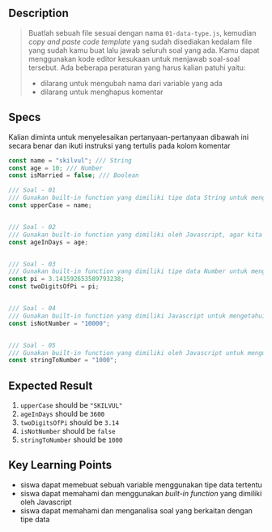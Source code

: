 ## Description
> Buatlah sebuah file sesuai dengan nama `01-data-type.js`, kemudian *copy and paste code template* yang sudah disediakan kedalam file yang sudah kamu buat lalu jawab seluruh soal yang ada. Kamu dapat menggunakan kode editor kesukaan untuk menjawab soal-soal tersebut. Ada beberapa peraturan yang harus kalian patuhi yaitu:
> - dilarang untuk mengubah nama dari variable yang ada
> - dilarang untuk menghapus komentar

## Specs
Kalian diminta untuk menyelesaikan pertanyaan-pertanyaan dibawah ini secara benar dan ikuti instruksi yang tertulis pada kolom komentar

```Javascript
const name = "skilvul"; /// String
const age = 10; /// Number
const isMarried = false; /// Boolean

/// Soal - 01
/// Gunakan built-in function yang dimiliki tipe data String untuk mengubah variable name menjadi huruf besar
const upperCase = name;


/// Soal - 02
/// Gunakan built-in function yang dimiliki oleh Javascript, agar kita mengetahui apa tipe data yang dimiliki oleh variable age
const ageInDays = age;


/// Soal - 03
/// Gunakan built-in function yang dimiliki tipe data Number untuk mengambil 2 nilai dibelakang koma dari PI
const pi = 3.141592653589793238;
const twoDigitsOfPi = pi;


/// Soal - 04
/// Gunakan built-in function yang dimiliki Javascript untuk mengetahui apakah nilai dibawah ini dapat dikategorikan sebagai Number atau tidak (NaN)
const isNotNumber = "10000";


/// Soal - 05
/// Gunakan built-in function yang dimiliki oleh Javascript untuk mengubah sebuah String menjadi Number
const stringToNumber = "1000";
```

## Expected Result
1. `upperCase` should be `"SKILVUL"`
2. `ageInDays` should be `3600`
3. `twoDigitsOfPi` should be `3.14`
4. `isNotNumber` should be `false`
5. `stringToNumber` should be `1000`


## Key Learning Points
- siswa dapat memebuat sebuah variable menggunakan tipe data tertentu
- siswa dapat memahami dan menggunakan *built-in function* yang dimiliki oleh Javascript
- siswa dapat memahami dan menganalisa soal yang berkaitan dengan tipe data